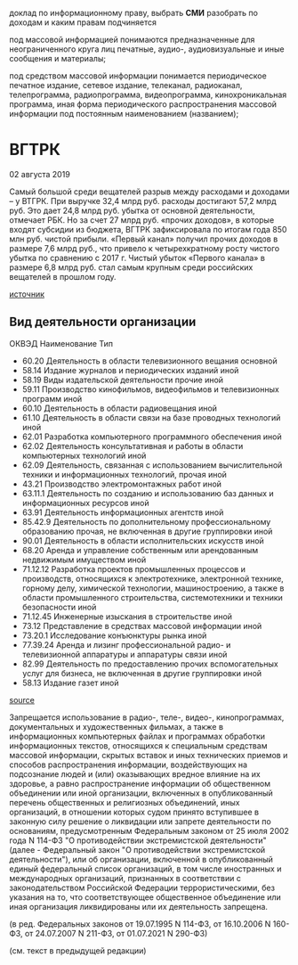 
доклад по информационному праву, выбрать **СМИ** разобрать по доходам и каким правам подчиняется

под массовой информацией понимаются предназначенные для неограниченного круга лиц печатные, аудио-, аудиовизуальные и иные сообщения и материалы;

под средством массовой информации понимается периодическое печатное издание, сетевое издание, телеканал, радиоканал, телепрограмма, радиопрограмма, видеопрограмма, кинохроникальная программа, иная форма периодического распространения массовой информации под постоянным наименованием (названием);


# ВГТРК
02 августа 2019

Самый большой среди вещателей разрыв между расходами и доходами – у ВТГРК. При выручке 32,4 млрд руб. расходы достигают 57,2 млрд руб. Это дает 24,8 млрд руб. убытка от основной деятельности, отмечает РБК. Но за счет 27 млрд руб. «прочих доходов», в которые входят субсидии из бюджета, ВГТРК зафиксировала по итогам года 850 млн руб. чистой прибыли. «Первый канал» получил прочих доходов в размере 7,6 млрд руб., что привело к четырехкратному росту чистого убытка по сравнению с 2017 г. Чистый убыток «Первого канала» в размере 6,8 млрд руб. стал самым крупным среди российских вещателей в прошлом году.

[источник](https://www.vedomosti.ru/technology/news/2019/08/02/807969-goskanali-finansovie-pokazateli)


## Вид деятельности организации

ОКВЭД	Наименование	Тип
- 60.20	Деятельность в области телевизионного вещания	основной
- 58.14	Издание журналов и периодических изданий	иной
- 58.19	Виды издательской деятельности прочие	иной
- 59.11	Производство кинофильмов, видеофильмов и телевизионных программ	иной
- 60.10	Деятельность в области радиовещания	иной
- 61.10	Деятельность в области связи на базе проводных технологий	иной
- 62.01	Разработка компьютерного программного обеспечения	иной
- 62.02	Деятельность консультативная и работы в области компьютерных технологий	иной
- 62.09	Деятельность, связанная с использованием вычислительной техники и информационных технологий, прочая	иной
- 43.21	Производство электромонтажных работ	иной
- 63.11.1	Деятельность по созданию и использованию баз данных и информационных ресурсов	иной
- 63.91	Деятельность информационных агентств	иной
- 85.42.9	Деятельность по дополнительному профессиональному образованию прочая, не включенная в другие группировки	иной
- 90.01	Деятельность в области исполнительских искусств	иной
- 68.20	Аренда и управление собственным или арендованным недвижимым имуществом	иной
- 71.12.12	Разработка проектов промышленных процессов и производств, относящихся к электротехнике, электронной технике, горному делу, химической технологии, машиностроению, а также в области промышленного строительства, системотехники и техники безопасности	иной
- 71.12.45	Инженерные изыскания в строительстве	иной
- 73.12	Представление в средствах массовой информации	иной
- 73.20.1	Исследование конъюнктуры рынка	иной
- 77.39.24	Аренда и лизинг профессиональной радио- и телевизионной аппаратуры и аппаратуры связи	иной
- 82.99	Деятельность по предоставлению прочих вспомогательных услуг для бизнеса, не включенная в другие группировки	иной
- 58.13	Издание газет	иной



[source](https://spending.gov.ru/subsidies/receivers/001%D0%AD0827/)


Запрещается использование в радио-, теле-, видео-, кинопрограммах, документальных и художественных фильмах, а также в информационных компьютерных файлах и программах обработки информационных текстов, относящихся к специальным средствам массовой информации, скрытых вставок и иных технических приемов и способов распространения информации, воздействующих на подсознание людей и (или) оказывающих вредное влияние на их здоровье, а равно распространение информации об общественном объединении или иной организации, включенных в опубликованный перечень общественных и религиозных объединений, иных организаций, в отношении которых судом принято вступившее в законную силу решение о ликвидации или запрете деятельности по основаниям, предусмотренным Федеральным законом от 25 июля 2002 года N 114-ФЗ "О противодействии экстремистской деятельности" (далее - Федеральный закон "О противодействии экстремистской деятельности"), или об организации, включенной в опубликованный единый федеральный список организаций, в том числе иностранных и международных организаций, признанных в соответствии с законодательством Российской Федерации террористическими, без указания на то, что соответствующее общественное объединение или иная организация ликвидированы или их деятельность запрещена.

(в ред. Федеральных законов от 19.07.1995 N 114-ФЗ, от 16.10.2006 N 160-ФЗ, от 24.07.2007 N 211-ФЗ, от 01.07.2021 N 290-ФЗ)

(см. текст в предыдущей редакции)


